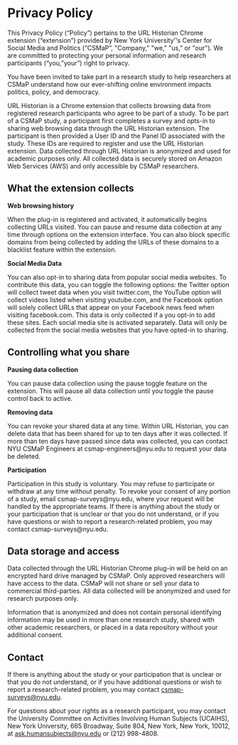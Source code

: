 
# Privacy Policy

This Privacy Policy (“Policy”) pertains to the URL Historian Chrome extension (“extension”) provided by New York University’'s Center for Social Media and Politics (“CSMaP”, "Company," "we," "us," or "our"). We are committed to protecting your personal information and research participants (“you,”your”) right to privacy. 

You have been invited to take part in a research study to help researchers at CSMaP understand how our ever-shifting online environment impacts politics, policy, and democracy.

URL Historian is a Chrome extension that collects browsing data from registered research participants who agree to be part of a study. To be part of a CSMaP study, a participant first completes a survey and opts-in to sharing web browsing data through the URL Historian extension. The participant is then provided a User ID and the Panel ID associated with the study. These IDs are required to register and use the URL Historian extension. 
Data collected through URL Historian is anonymized and used for academic purposes only. All collected data is securely stored on Amazon Web Services (AWS) and only accessible by CSMaP researchers. 

## What the extension collects

**Web browsing history**
<p>When the plug-in is registered and activated, it automatically begins collecting URLs visited. You can pause and resume data collection at any time through options on the extension interface. You can also block specific domains from being collected by adding the URLs of these domains to a blacklist feature within the extension. </p>

**Social Media Data**
<p>You can also opt-in to sharing data from popular social media websites. To contribute this data, you can toggle the following options: the Twitter option will collect tweet data when you visit twitter.com, the YouTube option will collect videos listed when visiting youtube.com, and the Facebook option will solely collect URLs that appear on your Facebook news feed when visiting facebook.com. This data is only collected if a you opt-in to add these sites. Each social media site is activated separately. Data will only be collected from the social media websites that you have opted-in to sharing.</p>


## Controlling what you share

**Pausing data collection**
<p>You can pause data collection using the pause toggle feature on the extension. This will pause all data collection until you toggle the pause control back to active.</p>

**Removing data** 
<p>You can revoke your shared data at any time. Within URL Historian, you can delete data that has been shared for up to ten days after it was collected. If more than ten days have passed since data was collected, you can contact NYU CSMaP Engineers at csmap-engineers@nyu.edu to request your data be deleted.</p> 


**Participation**
<p>Participation in this study is voluntary. You may refuse to participate or withdraw at any time without penalty. To revoke your consent of any portion of a study, email csmap-surveys@nyu.edu, where your request will be handled by the appropriate teams. If there is anything about the study or your participation that is unclear or that you do not understand, or if you have questions or wish to report a research-related problem, you may contact csmap-surveys@nyu.edu.</p>

## Data storage and access
Data collected through the URL Historian Chrome plug-in will be held on an encrypted hard drive managed by CSMaP. Only approved researchers will have access to the data. CSMaP will not share or sell your data to commercial third-parties. All data collected will be anonymized and used for research purposes only.

<p>Information that is anonymized and does not contain personal identifying information may be used in more than one research study, shared with other academic researchers, or placed in a data repository without your additional consent.</p>

## Contact
If there is anything about the study or your participation that is unclear or that you do not understand, or if you have additional questions or wish to report a research-related problem, you may contact csmap-surveys@nyu.edu.
 
 For questions about your rights as a research participant, you may contact the University Committee on Activities Involving Human Subjects (UCAIHS), New York University, 665 Broadway, Suite 804, New York, New York, 10012, at ask.humansubjects@nyu.edu or (212) 998-4808.
